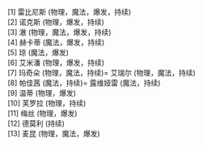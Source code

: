 [1] 雷比尼斯 (物理，魔法，爆发，持续)  
[2] 诺克斯 (物理，爆发，持续)  
[3] 澈 (物理，魔法，爆发，持续)  
[4] 赫卡蒂 (魔法，爆发，持续)  
[5] 琼 (魔法，爆发)  
[6] 艾米潘 (物理，爆发，持续)  
[7] 玛奇朵 (物理，魔法，持续)= 艾瑞尔 (物理，魔法，持续)  
[8] 帕佳茜 (魔法，持续)= 露维娅雷 (魔法，持续)  
[9] 温蒂 (物理，爆发)  
[10] 芙罗拉 (物理，持续)  
[11] 梅丝 (物理，爆发)  
[12] 德莫利 (持续)  
[13] 麦昆 (物理，魔法，爆发)  
  